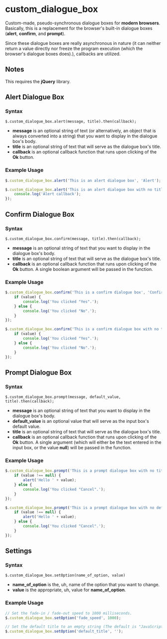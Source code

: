 custom_dialogue_box
===============

Custom-made, pseudo-synchronous dialogue boxes for **modern browsers**.
Basically, this is a replacement for the browser's built-in dialogue boxes (**alert**, **confirm**, and **prompt**).

Since these dialogue boxes are really asynchronous in nature (it can neither return a value directly nor freeze the program execution (which the browser's dialogue boxes does).), callbacks are utilized.

## Notes

This requires the **jQuery** library.

## Alert Dialogue Box

### Syntax

`$.custom_dialogue_box.alert(message, title).then(callback);`

   * **message** is an optional string of text (or alternatively, an object that is always converted into a string) that you want to display in the dialogue box's body.
   * **title** is an optional string of text that will serve as the dialogue box's title.
   * **callback** is an optional callback function that runs upon clicking of the **Ok** button.

### Example Usage

```javascript
$.custom_dialogue_box.alert('This is an alert dialogue box', 'Alert');
```

```javascript
$.custom_dialogue_box.alert('This is an alert dialogue box with no title, but has an optional callback').then(function () {
    console.log('Alert callback');
});
```

## Confirm Dialogue Box

### Syntax

`$.custom_dialogue_box.confirm(message, title).then(callback);`

   * **message** is an optional string of text that you want to display in the dialogue box's body.
   * **title** is an optional string of text that will serve as the dialogue box's title.
   * **callback** is an optional callback function that runs upon clicking of the **Ok** button. A single boolean argument will be passed in the function.

### Example Usage

```javascript
$.custom_dialogue_box.confirm('This is a confirm dialogue box', 'Confirm').then(function (value) {
    if (value) {
        console.log('You clicked "Yes".');
    } else {
        console.log('You clicked "No".');
    }
});
```

```javascript
$.custom_dialogue_box.confirm('This is a confirm dialogue box with no title.').then(function (value) {
    if (value) {
        console.log('You clicked "Yes".');
    } else {
        console.log('You clicked "No".');
    }
});
```

## Prompt Dialogue Box

### Syntax

`$.custom_dialogue_box.prompt(message, default_value, title).then(callback);`

   * **message** is an optional string of text that you want to display in the dialogue box's body.
   * **default_value** is an optional value that will serve as the input box's default value.
   * **title** is an optional string of text that will serve as the dialogue box's title.
   * **callback** is an optional callback function that runs upon clicking of the **Ok** button. A single argument (which will either be the text entered in the input box, or the value **null**) will be passed in the function.

### Example Usage

```javascript
$.custom_dialogue_box.prompt('This is a prompt dialogue box with no title, but has a default value "nerd"', 'nerd').then(function (value) {
    if (value !== null) {
        alert('Hello ' + value);
    } else {
        console.log('You clicked "Cancel".');
    }
});
```

```javascript
$.custom_dialogue_box.prompt('This is a prompt dialogue box with no default value, but has a title.', '', 'Prompt').then(function (value) {
    if (value !== null) {
        alert('Hello ' + value);
    } else {
        console.log('You clicked "Cancel".');
    }
});
```

## Settings

### Syntax

`$.custom_dialogue_box.setOption(name_of_option, value)`

   * **name_of_option** is the, uh, name of the option that you want to change.
   * **value** is the appropriate, uh, value for **name_of_option**.
   
### Example Usage

```javascript
// Set the fade-in / fade-out speed to 1000 milliseconds.
$.custom_dialogue_box.setOption('fade_speed', 1000);

// Set the default title to an empty string (The default is "JavaScript <type of dialogue box>").
$.custom_dialogue_box.setOption('default_title', '');
```